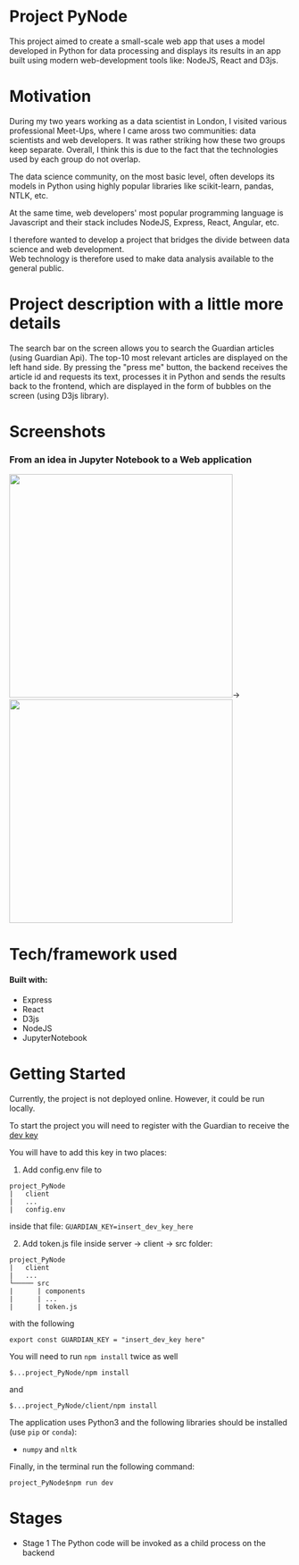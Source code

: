 # Project PyNode

This project aimed to create a small-scale web app that
uses a model developed in Python for data processing and displays its results in an app built using modern web-development tools like: NodeJS,
React and D3js.

# Motivation

During my two years working as a data scientist in London, I visited various
professional Meet-Ups, where I came aross two communities: data scientists
and web developers. It was rather striking how these two groups keep separate.  Overall, I think this is due to the fact that the technologies used by each
group do not overlap.

The data science community, on the most basic level, often develops
its models in Python using highly popular libraries like scikit-learn, pandas,
NTLK, etc.

At the same time, web developers' most popular programming language is
Javascript and their stack includes NodeJS, Express, React, Angular, etc.

I therefore wanted to develop a project that bridges the divide between data science and web development.  
Web technology is therefore used to make data analysis available to the general public.  

# Project description with a little more details

The search bar on the screen allows you to search the Guardian articles (using
Guardian Api). The top-10 most relevant articles are displayed on the left hand
side. By pressing the "press me" button, the backend receives the article id and
requests its text, processes it in Python and sends the results back to the frontend,
which are displayed in the form of bubbles on the screen (using D3js library).

# Screenshots

### From an idea in Jupyter Notebook to a Web application

<img src="https://user-images.githubusercontent.com/19667238/39990458-864ecd1c-5764-11e8-8b09-1bc07ac17de1.png" width="400" />&rightarrow;<img src="https://user-images.githubusercontent.com/19667238/39990852-95b13b90-5765-11e8-8493-f910288c71a5.png" width="400"/>

# Tech/framework used

#### Built with:

* Express
* React
* D3js
* NodeJS
* JupyterNotebook

# Getting Started

Currently, the project is not deployed online. However, it could be run locally.

To start the project you will need to register with the Guardian to receive the
[dev key](https://bonobo.capi.gutools.co.uk/register/developer)

You will have to add this key in two places:

1. Add config.env file to

```
project_PyNode
|   client
|   ...
|   config.env
```

inside that file: `GUARDIAN_KEY=insert_dev_key_here`

2. Add token.js file inside server -> client -> src folder:

```
project_PyNode
|   client
|   ...
└───── src
|      | components
|      | ...
|      | token.js
```

with the following

`export const GUARDIAN_KEY = "insert_dev_key here"`

You will need to run `npm install` twice as well

`$...project_PyNode/npm install`

and 

`$...project_PyNode/client/npm install`

The application uses Python3 and the following libraries should be installed (use `pip` or `conda`):

* `numpy` and `nltk`


Finally, in the terminal run the following command:

```shell
project_PyNode$npm run dev
```

# Stages

* Stage 1 The Python code will be invoked as a child process on the backend
